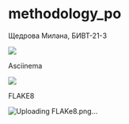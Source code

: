 # methodology_po
Щедрова Милана, БИВТ-21-3

<a href="https://codeclimate.com/github/n01rdwind/methodology_po/maintainability"><img src="https://api.codeclimate.com/v1/badges/077ee5aca782569d5513/maintainability" /></a>

Asciinema

<a href="https://asciinema.org/a/vLDiU0dpdUW2JPyrwoBJJEG6k" target="_blank"><img src="https://asciinema.org/a/vLDiU0dpdUW2JPyrwoBJJEG6k.svg" /></a>

FLAKE8


![Uploading FLAKe8.png…]()
